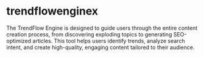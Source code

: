 # trendflowenginex
The TrendFlow Engine is designed to guide users through the entire content creation process, from discovering exploding topics to generating SEO-optimized articles. This tool helps users identify trends, analyze search intent, and create high-quality, engaging content tailored to their audience.
